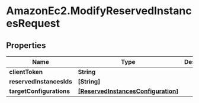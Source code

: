 # AmazonEc2.ModifyReservedInstancesRequest

## Properties

Name | Type | Description | Notes
------------ | ------------- | ------------- | -------------
**clientToken** | **String** |  | [optional] 
**reservedInstancesIds** | **[String]** |  | 
**targetConfigurations** | [**[ReservedInstancesConfiguration]**](ReservedInstancesConfiguration.md) |  | 


